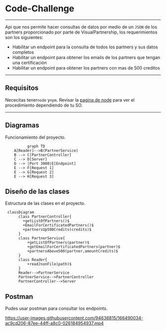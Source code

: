 # Code-Challenge
___

Api que nos permite hacer consultas de datos por medio de un `JSON` de los partners proporcionado por parte de VisualPartnership, los requerimientos son los siguientes:

* Habilitar un endpoint para la consulta de todos los partners y sus datos completos
* Habilitar un endpoint para obtener los emails de los partners  que tengan una certificación
* Habilitar un endpoint para obtener los partners con mas de 500 creditos
___
## Requisitos

Nececitas tener`node` y`npm`. 
Revisar la [pagina de node](https://nodejs.org/es/download/) para ver el procedimiento dependiendo de tu SO.

___

## Diagramas

Funcionamiento del proyecto.

```mermaid
          graph TD
    A[Reader]-->B(PartnerService)
    B --> C[PartnerController]
    C --> D[Server]
    D --> |Port 3000|E[Endpoint]
    E --> F[Request 1]
    E --> G[Request 2]
    E --> H[Request 3]
```

## Diseño de las clases
Estructura de las clases en el proyecto.
```mermaid
 classDiagram      
      class PartnerController{
        +getListOfPartners()$
        +EmailForCertificatedPartners()$
        +partnersUp500Credits(credits)$
      }
      class PartnerService{
          +getListOfPartners(partner)$
          +getEmailForCertificatedPartners(partner)$
          +partnersAbove500(partner,amountCredits)$
      }
      class Reader{
          +readJsonFile(path)$
      }
      Reader-->PartnerService
      PartnerService-->PartnerController
      PartnerController-->Server
```


## Postman

Pudes usar postman para consultar los endpoints.

https://user-images.githubusercontent.com/94636815/166490034-ac9cd206-87ee-44ff-a8c0-026184954937.mp4



